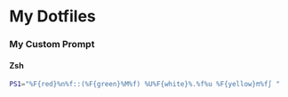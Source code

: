 # My Dotfiles

### My Custom Prompt
#### Zsh
```bash
PS1="%F{red}%n%f::(%F{green}%M%f) %U%F{white}%.%f%u %F{yellow}π%f∫ "
```
